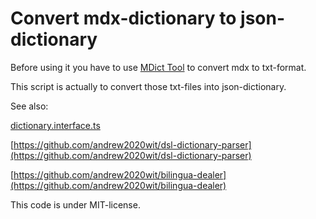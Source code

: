 # Convert mdx-dictionary to json-dictionary

Before using it you have to use [MDict Tool](https://github.com/liuyug/mdict-utils) to convert mdx to txt-format.

This script is actually to convert those txt-files into json-dictionary.

See also:

[dictionary.interface.ts](https://github.com/andrew2020wit/bilingua-dealer/blob/master/dictionary/dictionary.interface.ts)

[https://github.com/andrew2020wit/dsl-dictionary-parser](https://github.com/andrew2020wit/dsl-dictionary-parser)

[https://github.com/andrew2020wit/bilingua-dealer](https://github.com/andrew2020wit/bilingua-dealer)

This code is under MIT-license.
